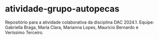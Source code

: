 # atividade-grupo-autopecas
Repositório para a atividade colaborativa da disciplina DAC 2024.1. Equipe: Gabriella Braga, Maria Clara, Marianna Lopes, Mauricio Bernardo e Veríssimo Terceiro.
